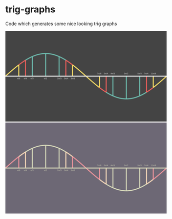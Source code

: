 # trig-graphs
Code which generates some nice looking trig graphs

![](out/sine.png)
![](out/sine-alt.png)
